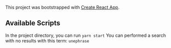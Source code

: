 This project was bootstrapped with [Create React App](https://github.com/facebook/create-react-app).

## Available Scripts

In the project directory, you can run `yarn start`
You can performed a search with no results with this term: `unephrase`
